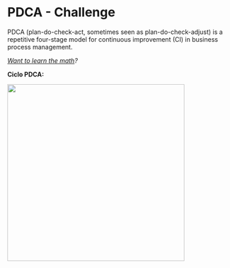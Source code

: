# PDCA - Challenge

PDCA (plan-do-check-act, sometimes seen as plan-do-check-adjust) is a repetitive four-stage model for continuous improvement (CI) in business process management.

*[Want to learn the math](https://www.google.com.br)?*

**Ciclo PDCA:**

<img src="http://positioning.com.br/blog/wp-content/uploads/2015/10/pdca-vendas-lean-selling-001.jpg" width="400">
